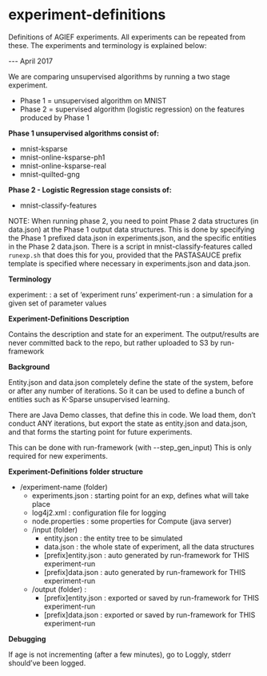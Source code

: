 # experiment-definitions

Definitions of AGIEF experiments. All experiments can be repeated from these.
The experiments and terminology is explained below:

--- April 2017

We are comparing unsupervised algorithms by running a two stage experiment.

* Phase 1 = unsupervised algorithm on MNIST 
* Phase 2 = supervised algorithm (logistic regression) on the features produced by Phase 1

**Phase 1 unsupervised algorithms consist of:**

* mnist-ksparse
* mnist-online-ksparse-ph1
* mnist-online-ksparse-real
* mnist-quilted-gng

**Phase 2 - Logistic Regression stage consists of:**

* mnist-classify-features


NOTE: When running phase 2, you need to point Phase 2 data structures (in data.json) at the Phase 1 output data structures.
This is done by specifying the Phase 1 prefixed data.json in experiments.json, and the specific entities in the Phase 2 data.json. There is a script in mnist-classify-features called ```runexp.sh``` that does this for you, provided that the PASTASAUCE prefix template is specified where necessary in experiments.json and data.json.


**Terminology**

experiment: 		: a set of ‘experiment runs’
experiment-run	: a simulation for a given set of parameter values

**Experiment-Definitions Description**

Contains the description and state for an experiment.
The output/results are never committed back to the repo, but rather uploaded to S3 by run-framework

**Background**

Entity.json and data.json completely define the state of the system, before or after any number of iterations. 
So it can be used to define a bunch of entities such as K-Sparse unsupervised learning.

There are Java Demo classes, that define this in code. We load them, don’t conduct ANY iterations, but export the state as entity.json and data.json, and that forms the starting point for future experiments.

This can be done with run-framework (with --step_gen_input)
This is only required for new experiments.

**Experiment-Definitions folder structure**

* /experiment-name (folder)
	* experiments.json	: starting point for an exp, defines what will take place
	* log4j2.xml		: configuration file for logging
	* node.properties	: some properties for Compute (java server)
	* /input (folder)	
		* entity.json	: the entity tree to be simulated
		* data.json 		: the whole state of experiment, all the data structures
		* [prefix]entity.json	: auto generated by run-framework for THIS experiment-run 
		* [prefix]data.json 	: auto generated by run-framework for THIS experiment-run
	* /output (folder)		:
		* [prefix]entity.json	: exported or saved by run-framework for THIS experiment-run 
   		* [prefix]data.json 	: exported or saved by run-framework for THIS experiment-run

**Debugging**

If age is not incrementing (after a few minutes), go to Loggly, stderr should’ve been logged.
